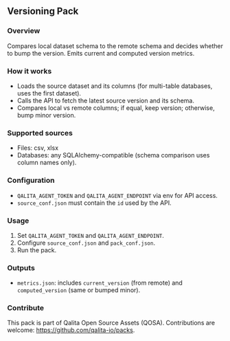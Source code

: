 ## Versioning Pack

### Overview
Compares local dataset schema to the remote schema and decides whether to bump the version. Emits current and computed version metrics.

### How it works
- Loads the source dataset and its columns (for multi-table databases, uses the first dataset).
- Calls the API to fetch the latest source version and its schema.
- Compares local vs remote columns; if equal, keep version; otherwise, bump minor version.

### Supported sources
- Files: csv, xlsx
- Databases: any SQLAlchemy-compatible (schema comparison uses column names only).

### Configuration
- `QALITA_AGENT_TOKEN` and `QALITA_AGENT_ENDPOINT` via env for API access.
- `source_conf.json` must contain the `id` used by the API.

### Usage
1) Set `QALITA_AGENT_TOKEN` and `QALITA_AGENT_ENDPOINT`.
2) Configure `source_conf.json` and `pack_conf.json`.
3) Run the pack.

### Outputs
- `metrics.json`: includes `current_version` (from remote) and `computed_version` (same or bumped minor).

### Contribute
This pack is part of Qalita Open Source Assets (QOSA). Contributions are welcome: https://github.com/qalita-io/packs.
